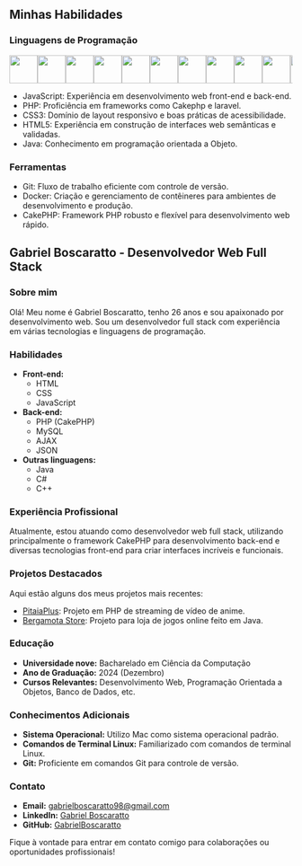 ## Minhas Habilidades

### Linguagens de Programação
  
<div style="display: flex; justify-content: space-around; align-items: center; overflow-x: auto; max-width: 100%;">
    <img src="https://cdn.jsdelivr.net/gh/devicons/devicon@latest/icons/php/php-original.svg" width="50" />
    <img src="https://cdn.jsdelivr.net/gh/devicons/devicon@latest/icons/cakephp/cakephp-original-wordmark.svg" width="50" />
    <img src="https://cdn.jsdelivr.net/gh/devicons/devicon@latest/icons/docker/docker-original-wordmark.svg" width="50" />
    <img src="https://cdn.jsdelivr.net/gh/devicons/devicon@latest/icons/gitlab/gitlab-original-wordmark.svg" width="50" />
    <img src="https://cdn.jsdelivr.net/gh/devicons/devicon@latest/icons/html5/html5-original.svg" width="50" />
    <img src="https://cdn.jsdelivr.net/gh/devicons/devicon@latest/icons/java/java-original-wordmark.svg" width="50" />
    <img src="https://cdn.jsdelivr.net/gh/devicons/devicon@latest/icons/javascript/javascript-original.svg" width="50" />
    <img src="https://cdn.jsdelivr.net/gh/devicons/devicon@latest/icons/css3/css3-original.svg" width="50" /> 
    <img src="https://cdn.jsdelivr.net/gh/devicons/devicon@latest/icons/mysql/mysql-original-wordmark.svg" width="50" /> 
   <img src="https://cdn.jsdelivr.net/gh/devicons/devicon@latest/icons/linux/linux-original.svg" width="50" /> 
   <img src="https://cdn.jsdelivr.net/gh/devicons/devicon@latest/icons/apple/apple-original.svg" width="50"/>          
</div>

          

* JavaScript: Experiência em desenvolvimento web front-end e back-end.
* PHP: Proficiência em frameworks como Cakephp e laravel. 
* CSS3: Domínio de layout responsivo e boas práticas de acessibilidade.
* HTML5: Experiência em construção de interfaces web semânticas e validadas.
* Java: Conhecimento em programação orientada a Objeto.
  

### Ferramentas

* Git: Fluxo de trabalho eficiente com controle de versão.
* Docker: Criação e gerenciamento de contêineres para ambientes de desenvolvimento e produção.
* CakePHP: Framework PHP robusto e flexível para desenvolvimento web rápido.

## Gabriel Boscaratto - Desenvolvedor Web Full Stack

### Sobre mim

Olá! Meu nome é Gabriel Boscaratto, tenho 26 anos e sou apaixonado por desenvolvimento web. Sou um desenvolvedor full stack com experiência em várias tecnologias e linguagens de programação.

### Habilidades

- **Front-end:**
  - HTML
  - CSS
  - JavaScript
- **Back-end:**
  - PHP (CakePHP)
  - MySQL
  - AJAX
  - JSON
- **Outras linguagens:**
  - Java
  - C#
  - C++
  
### Experiência Profissional

Atualmente, estou atuando como desenvolvedor web full stack, utilizando principalmente o framework CakePHP para desenvolvimento back-end e diversas tecnologias front-end para criar interfaces incríveis e funcionais.

### Projetos Destacados

Aqui estão alguns dos meus projetos mais recentes:
- [PitaiaPlus](https://github.com/GabrielBoscaratto/PitaiaPlus-main): Projeto em PHP de streaming de vídeo de anime.
- [Bergamota Store](https://github.com/GabrielBoscaratto/Bergamota-Store): Projeto para loja de jogos online feito em Java.

### Educação

- **Universidade nove:** Bacharelado em Ciência da Computação
- **Ano de Graduação:** 2024 (Dezembro)
- **Cursos Relevantes:** Desenvolvimento Web, Programação Orientada a Objetos, Banco de Dados, etc.

### Conhecimentos Adicionais

- **Sistema Operacional:** Utilizo Mac como sistema operacional padrão.
- **Comandos de Terminal Linux:** Familiarizado com comandos de terminal Linux.
- **Git:** Proficiente em comandos Git para controle de versão.

### Contato

- **Email:** gabrielboscaratto98@gmail.com
- **LinkedIn:** [Gabriel Boscaratto](https://www.linkedin.com/in/gabriel-boscaratto/)
- **GitHub:** [GabrielBoscaratto](https://github.com/GabrielBoscaratto)

Fique à vontade para entrar em contato comigo para colaborações ou oportunidades profissionais!
